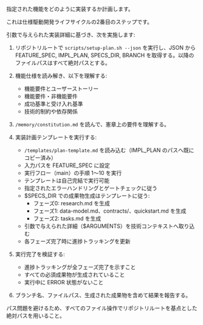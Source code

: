 
指定された機能をどのように実装するか計画します。

これは仕様駆動開発ライフサイクルの2番目のステップです。

引数で与えられた実装詳細に基づき、次を実施します:

1. リポジトリルートで `scripts/setup-plan.sh --json` を実行し、JSON から FEATURE_SPEC, IMPL_PLAN, SPECS_DIR, BRANCH を取得する。以降のファイルパスはすべて絶対パスとする。
2. 機能仕様を読み解き、以下を理解する:
   - 機能要件とユーザーストーリー
   - 機能要件・非機能要件
   - 成功基準と受け入れ基準
   - 技術的制約や依存関係

3. `/memory/constitution.md` を読んで、憲章上の要件を理解する。

4. 実装計画テンプレートを実行する:
   - `/templates/plan-template.md` を読み込む（IMPL_PLAN のパスへ既にコピー済み）
   - 入力パスを FEATURE_SPEC に設定
   - 実行フロー（main）の手順 1〜10 を実行
   - テンプレートは自己完結で実行可能
   - 指定されたエラーハンドリングとゲートチェックに従う
   - $SPECS_DIR での成果物生成はテンプレートに従う:
     - フェーズ0: research.md を生成
     - フェーズ1: data-model.md、contracts/、quickstart.md を生成
     - フェーズ2: tasks.md を生成
   - 引数で与えられた詳細（$ARGUMENTS）を技術コンテキストへ取り込む
   - 各フェーズ完了時に進捗トラッキングを更新

5. 実行完了を検証する:
   - 進捗トラッキングが全フェーズ完了を示すこと
   - すべての必須成果物が生成されていること
   - 実行中に ERROR 状態がないこと

6. ブランチ名、ファイルパス、生成された成果物を含めて結果を報告する。

パス問題を避けるため、すべてのファイル操作でリポジトリルートを基点とした絶対パスを用いること。
